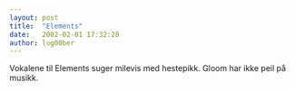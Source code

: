 ```yaml
---
layout: post
title:  "Elements"
date:   2002-02-01 17:32:28
author: lug00ber
---
```

Vokalene til Elements suger milevis med hestepikk. Gloom har ikke peil
på musikk.


